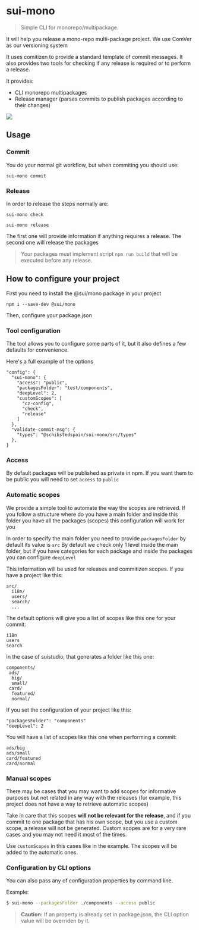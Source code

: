 # sui-mono
> Simple CLI for monorepo/multipackage.

It will help you release a mono-repo multi-package project.
We use ComVer as our versioning system

It uses comitizen to provide a standard template of commit messages.
It also provides two tools for checking if any release is required or to perform a release.

It provides:
* CLI monorepo multipackages
* Release manager (parses commits to publish packages according to their changes)

![](./assets/sui-mono-demo.gif)

## Usage

### Commit

You do your normal git workflow, but when commiting you should use:

```
sui-mono commit
```

### Release

In order to release the steps normally are:

```
sui-mono check

sui-mono release
```

The first one will provide information if anything requires a release.
The second one will release the packages

> Your packages must implement script `npm run build` that will be executed before any release.

## How to configure your project

First you need to install the @sui/mono package in your  project

```
npm i --save-dev @sui/mono
```

Then, configure your package.json

### Tool configuration

The tool allows you to configure some parts of it, but it also defines a few defaults for convenience.

Here's a full example of the options

```
"config": {
  "sui-mono": {
    "access": "public",
    "packagesFolder": "test/components",
    "deepLevel": 2,
    "customScopes": [
      "cz-config",
      "check",
      "release"
    ]
  },
  "validate-commit-msg": {
    "types": "@schibstedspain/sui-mono/src/types"
  },
}
```

### Access

By default packages will be published as private in npm. If you want them to be public you will need to set `access` to `public`

### Automatic scopes

We provide a simple tool to automate the way the scopes are retrieved.
If you follow a structure where do you have a main folder and inside this folder you have all the packages (scopes) this configuration will work for you

In order to specify the main folder you need to provide `packagesFolder` by default its value is `src`
By default we check only 1 level inside the main folder, but if you have categories for each package and inside the packages you can configure `deepLevel`


This information will be used for releases and commitizen scopes. If you have a project like this:

```
src/
  i18n/
  users/
  search/
  ...
```

The default options will give you a list of scopes like this one for your commit:

```
i18n
users
search
```

In the case of suistudio, that generates a folder like this one:

```
components/
 ads/
  big/
  small/
 card/
  featured/
  normal/
```

If you set the configuration of your project like this:
```
"packagesFolder": "components"
"deepLevel": 2
```

You will have a list of scopes like this one when performing a commit:

```
ads/big
ads/small
card/featured
card/normal
```

### Manual scopes

There may be cases that you may want to add scopes for informative purposes but not related in any way with the releases (for example, this project does not have a way to retrieve automatic scopes)

Take in care that this scopes **will not be relevant for the release**, and if you commit to one package that has his own scope, but you use a custom scope, a release will not be generated.
Custom scopes are for a very rare cases and you may not need it most of the times.

Use `customScopes` in this cases like in the example. The scopes will be added to the automatic ones.

### Configuration by CLI options

You can also pass any of configuration properties by command line.

Example:
```sh
$ sui-mono --packagesFolder ./components --access public
```

> **Caution:** If an property is already set in package.json, the CLI option value will be overriden by it.
